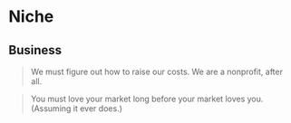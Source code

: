 # Niche
## Business
> We must figure out how to raise our costs. We are a nonprofit, after all.

> You must love your market long before your market loves you. (Assuming it ever does.)
